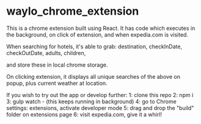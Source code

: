 # waylo_chrome_extension

This is a chrome extension built using React.
It has code which executes in the background,
on click of extension,
and when expedia.com is visited.

When searching for hotels, it's able to grab:
destination,
checkInDate,
checkOutDate,
adults,
children,

and store these in local chrome storage.

On clicking extension,
it displays all unique searches of the above on popup,
plus current weather at location.


If you wish to try out the app or develop further:
1: clone this repo
2: npm i
3: gulp watch - (this keeps running in background)
4: go to Chrome settings: extensions, activate developer mode
5: drag and drop the "build" folder on extensions page
6: visit expedia.com, give it a whirl!
